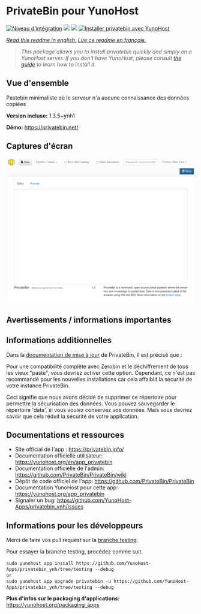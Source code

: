 # PrivateBin pour YunoHost

[![Niveau d'intégration](https://dash.yunohost.org/integration/privatebin.svg)](https://dash.yunohost.org/appci/app/privatebin) ![](https://ci-apps.yunohost.org/ci/badges/privatebin.status.svg)  ![](https://ci-apps.yunohost.org/ci/badges/privatebin.maintain.svg)
[![Installer privatebin avec YunoHost](https://install-app.yunohost.org/install-with-yunohost.svg)](https://install-app.yunohost.org/?app=privatebin)

*[Read this readme in english.](./README.md)*
*[Lire ce readme en français.](./README_fr.md)*

> *This package allows you to install privatebin quickly and simply on a YunoHost server.
If you don't have YunoHost, please consult [the guide](https://yunohost.org/#/install) to learn how to install it.*

## Vue d'ensemble

Pastebin minimaliste où le serveur n'a aucune connaissance des données copiées

**Version incluse:** 1.3.5~ynh1

**Démo:** https://privatebin.net/


## Captures d'écran


   ![](./doc/screenshots/bootstrap.png)




## Avertissements / informations importantes

## Informations additionnelles

Dans la [documentation de mise à jour](https://github.com/PrivateBin/PrivateBin/wiki/Configuration#zerobincompatibility) de PrivateBin, il est précisé que :

Pour une compatibilité complète avec Zerobin et le déchiffrement de tous les vieux "paste", vous devriez activer cette option. Cependant, ce n'est pas recommandé pour les nouvelles installations car cela affaiblit la sécurité de votre instance PrivateBin.

Ceci signifie que nous avons décidé de supprimer ce répertoire pour permettre la sécurisation des données. Vous pouvez sauvegarder le répertoire 'data', si vous voulez conservez vos données. Mais vous devriez savoir que cela réduit la sécurité de votre application.


## Documentations et ressources

* Site official de l'app : https://privatebin.info/
* Documentation officielle utilisateur: https://yunohost.org/en/app_privatebin
* Documentation officielle de l'admin: https://github.com/PrivateBin/PrivateBin/wiki
* Dépôt de code officiel de l'app:  https://github.com/PrivateBin/PrivateBin
* Documentation YunoHost pour cette app: https://yunohost.org/app_privatebin
* Signaler un bug: https://github.com/YunoHost-Apps/privatebin_ynh/issues

## Informations pour les développeurs

Merci de faire vos pull request sur la [branche testing](https://github.com/YunoHost-Apps/privatebin_ynh/tree/testing).

Pour essayer la branche testing, procédez comme suit.
```
sudo yunohost app install https://github.com/YunoHost-Apps/privatebin_ynh/tree/testing --debug
or
sudo yunohost app upgrade privatebin -u https://github.com/YunoHost-Apps/privatebin_ynh/tree/testing --debug
```

**Plus d'infos sur le packaging d'applications:** https://yunohost.org/packaging_apps